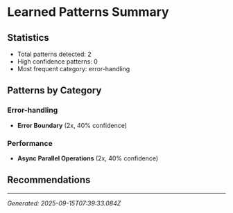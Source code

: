 # Learned Patterns Summary

## Statistics
- Total patterns detected: 2
- High confidence patterns: 0
- Most frequent category: error-handling

## Patterns by Category


### Error-handling
- **Error Boundary** (2x, 40% confidence)


### Performance
- **Async Parallel Operations** (2x, 40% confidence)


## Recommendations


---
*Generated: 2025-09-15T07:39:33.084Z*
